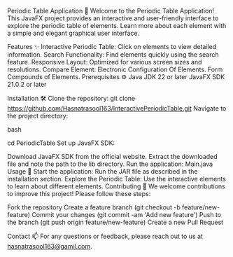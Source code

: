 Periodic Table Application 🧪
Welcome to the Periodic Table Application! This JavaFX project provides an interactive and user-friendly interface to explore the periodic table of elements. Learn more about each element with a simple and elegant graphical user interface.

Features ✨
Interactive Periodic Table: Click on elements to view detailed information.
Search Functionality: Find elements quickly using the search feature.
Responsive Layout: Optimized for various screen sizes and resolutions.
Compare Element:
Electronic Configuration Of Elements.
Form Compounds of Elements.
Prerequisites ⚙️
Java JDK 22 or later
JavaFX SDK 21.0.2 or later

Installation 🛠️
Clone the repository:
git clone https://github.com/Hasnatrasool163/InteractivePeriodicTable.git
Navigate to the project directory:

bash

cd PeriodicTable
Set up JavaFX SDK:

Download JavaFX SDK from the official website.
Extract the downloaded file and note the path to the lib directory.
Run the application:
Main.java
Usage 🚀
Start the application: Run the JAR file as described in the installation section.
Explore the Periodic Table: Use the interactive elements to learn about different elements.
Contributing 🤝
We welcome contributions to improve this project! Please follow these steps:

Fork the repository
Create a feature branch (git checkout -b feature/new-feature)
Commit your changes (git commit -am 'Add new feature')
Push to the branch (git push origin feature/new-feature)
Create a new Pull Request

Contact 📫
For any questions or feedback, please reach out to us at hasnatrasool163@gamil.com.
